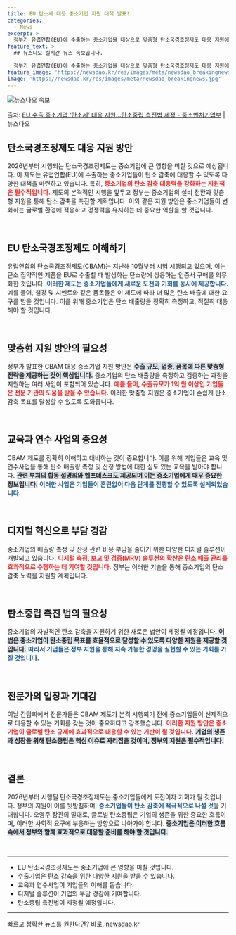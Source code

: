 ```yaml
---
title: EU 탄소세 대응 중소기업 지원 대책 발표!
categories:
  - News
excerpt: >
  정부가 유럽연합(EU)에 수출하는 중소기업을 대상으로 맞춤형 탄소국경조정제도 대응 지원에 나선다. 이를 위해…
feature_text: >
  ## 뉴스다오 실시간 뉴스 속보입니다.

  정부가 유럽연합(EU)에 수출하는 중소기업을 대상으로 맞춤형 탄소국경조정제도 대응 지원에 나선다. 이를 위해…
feature_image: 'https://newsdao.kr/res/images/meta/newsdao_breakingnews.jpg'
image: 'https://newsdao.kr/res/images/meta/newsdao_breakingnews.jpg'
---
```


![뉴스다오 속보](https://newsdao.kr/res/images/meta/newsdao_breakingnews.jpg)

<p>출처: <a href="https://newsdao.kr/3869" rel="dofollow">EU 수출 중소기업 ‘탄소세’ 대응 지원…탄소중립 촉진법 제정 - 중소벤처기업부</a> | 뉴스다오</p>

<h2 data-ke-size="size26">탄소국경조정제도 대응 지원 방안</h2>

<p data-ke-size="size16">2026년부터 시행되는 탄소국경조정제도는 중소기업에 큰 영향을 미칠 것으로 예상됩니다. 이 제도는 유럽연합(EU)에 수출하는 중소기업들이 탄소 감축에 대응할 수 있도록 다양한 대책을 마련하고 있습니다. 특히, <b><span style="color: #ee2323;">중소기업의 탄소 감축 대응력을 강화하는 지원책은 필수적입니다.</span></b> 제도의 본격적인 시행을 앞두고 정부는 중소기업의 설비 전환과 맞춤형 지원을 통해 탄소 감축을 촉진할 계획입니다. 이와 같은 지원 방안은 중소기업들이 변화하는 글로벌 환경에 적응하고 경쟁력을 유지하는 데 중요한 역할을 할 것입니다.</p>

<p data-ke-size="size16">&nbsp;</p>

<h2 data-ke-size="size26">EU 탄소국경조정제도 이해하기</h2>

<p data-ke-size="size16">유럽연합의 탄소국경조정제도(CBAM)는 지난해 10월부터 시범 시행되고 있으며, 이는 탄소 집약적인 제품을 EU로 수출할 때 발생하는 탄소량에 상응하는 인증서 구매를 의무화한 것입니다. <b><span style="color: #1a5490;">이러한 제도는 중소기업들에게 새로운 도전과 기회를 동시에 제공합니다.</span></b> 예를 들어, 철강 및 시멘트와 같은 품목들은 이 제도에 따라 더 많은 탄소 배출에 대한 요구를 받을 것입니다. 이를 위해 중소기업은 탄소 배출량을 정확히 측정하고, 적절히 대응해야 할 것입니다.</p>

<p data-ke-size="size16">&nbsp;</p>

<h2 data-ke-size="size26">맞춤형 지원 방안의 필요성</h2>

<p data-ke-size="size16">정부가 발표한 CBAM 대응 중소기업 지원 방안은 <b><span style="background-color: #21538527;">수출 규모, 업종, 품목에 따른 맞춤형 전략을 제공하는 것이 핵심입니다.</span></b> 중소기업의 탄소 배출량을 측정하고 검증하는 과정을 지원하는 여러 사업이 포함되어 있습니다. <b><span style="color: #ee2323;">예를 들어, 수출규모가 1억 원 이상인 기업들은 전문 기관의 도움을 받을 수 있습니다.</span></b> 이러한 맞춤형 지원은 중소기업이 손쉽게 탄소 감축 목표를 달성할 수 있도록 도와줍니다.</p>

<p data-ke-size="size16">&nbsp;</p>

<h2 data-ke-size="size26">교육과 연수 사업의 중요성</h2>

<p data-ke-size="size16">CBAM 제도를 정확히 이해하고 대비하는 것이 중요합니다. 이를 위해 기업들은 교육 및 연수사업을 통해 탄소 배출량 측정 및 산정 방법에 대한 심도 있는 교육을 받아야 합니다. <b><span style="background-color: #21538527;">관련 부처의 합동 설명회와 헬프데스크도 제공되며 이는 중소기업에게 매우 중요한 정보입니다.</span></b> <b><span style="color: #1a5490;">이러한 사업은 기업들이 혼란없이 다음 단계를 진행할 수 있도록 설계되었습니다.</span></b></p>

<p data-ke-size="size16">&nbsp;</p>

<h2 data-ke-size="size26">디지털 혁신으로 부담 경감</h2>

<p data-ke-size="size16">중소기업의 배출량 측정 및 산정 관련 비용 부담을 줄이기 위한 다양한 디지털 솔루션이 개발되고 있습니다. <b><span style="color: #ee2323;">디지털 측정, 보고 및 검증(MRV) 솔루션의 확산은 탄소 배출 관리를 효과적으로 수행하는 데 기여할 것입니다.</span></b> 정부는 이러한 기술을 통해 중소기업의 탄소 감축 노력을 지원할 계획입니다.</p>

<p data-ke-size="size16">&nbsp;</p>

<h2 data-ke-size="size26">탄소중립 촉진 법의 필요성</h2>

<p data-ke-size="size16">중소기업의 자발적인 탄소 감축을 지원하기 위한 새로운 법안이 제정될 예정입니다. <b><span style="background-color: #21538527;">이 법은 중소기업이 탄소중립 목표를 효율적으로 달성할 수 있도록 다양한 지원을 제공할 것입니다.</span></b> <b><span style="color: #1a5490;">따라서 기업들은 정부 지원을 통해 지속 가능한 경영을 실현할 수 있는 기회를 가질 것입니다.</span></b></p>

<p data-ke-size="size16">&nbsp;</p>

<h2 data-ke-size="size26">전문가의 입장과 기대감</h2>

<p data-ke-size="size16">이날 간담회에서 전문가들은 CBAM 제도가 본격 시행되기 전에 중소기업들이 선제적으로 대응할 수 있는 기회를 갖는 것이 중요하다고 강조했습니다. <b><span style="color: #ee2323;">이러한 지원 방안은 중소기업이 글로벌 탄소 규제에 효과적으로 대응할 수 있는 기반이 될 것입니다.</span></b> <b><span style="background-color: #21538527;">기업의 생존과 성장을 위해 탄소중립은 핵심 이슈로 자리잡을 것이며, 정부의 지원은 필수적입니다.</span></b></p>

<p data-ke-size="size16">&nbsp;</p>

<h2 data-ke-size="size26">결론</h2>

<p data-ke-size="size16">2026년부터 시행될 탄소국경조정제도는 중소기업들에게 도전이자 기회가 될 것입니다. 정부의 지원이 이를 뒷받침하며, <b><span style="color: #1a5490;">중소기업들이 탄소 감축에 적극적으로 나설 것</span></b>을 기대합니다. 오영주 장관의 말대로, 글로벌 탄소중립은 기업의 생존을 위한 중요한 흐름이며, 이러한 사회적 요구에 부응하는 방향으로 나아가야 합니다. <b><span style="background-color: #21538527;">중소기업은 이러한 흐름 속에서 정부와 함께 효과적으로 대응할 준비를 해야 할 것입니다.</span></b></p>

<p data-ke-size="size16">&nbsp;</p>

<hr>
<ul>
    <li>EU 탄소국경조정제도는 중소기업에 큰 영향을 미칠 것입니다.</li>
    <li>수출기업은 탄소 감축을 위한 다양한 지원을 받을 수 있습니다.</li>
    <li>교육과 연수사업이 기업들의 이해를 돕습니다.</li>
    <li>디지털 솔루션이 기업의 부담 경감에 기여합니다.</li>
    <li>탄소중립 촉진법이 제정될 예정입니다.</li>
</ul>
<hr> 

빠르고 정확한 뉴스를 원한다면? 바로, <a href="https://newsdao.kr" rel="dofollow">newsdao.kr</a>


